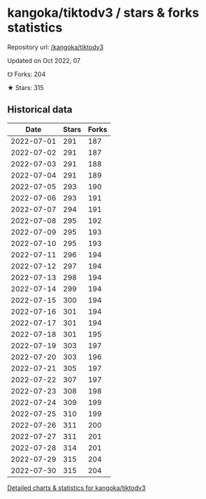 # kangoka/tiktodv3 / stars & forks statistics

Repository url: [/kangoka/tiktodv3](https://github.com/kangoka/tiktodv3)

Updated on Oct 2022, 07

☋ Forks: 204

★ Stars: 315

## Historical data
| Date | Stars | Forks |
|------|-------|-------|
| 2022-07-01 | 291 | 187 | 
| 2022-07-02 | 291 | 187 | 
| 2022-07-03 | 291 | 188 | 
| 2022-07-04 | 291 | 189 | 
| 2022-07-05 | 293 | 190 | 
| 2022-07-06 | 293 | 191 | 
| 2022-07-07 | 294 | 191 | 
| 2022-07-08 | 295 | 192 | 
| 2022-07-09 | 295 | 193 | 
| 2022-07-10 | 295 | 193 | 
| 2022-07-11 | 296 | 194 | 
| 2022-07-12 | 297 | 194 | 
| 2022-07-13 | 298 | 194 | 
| 2022-07-14 | 299 | 194 | 
| 2022-07-15 | 300 | 194 | 
| 2022-07-16 | 301 | 194 | 
| 2022-07-17 | 301 | 194 | 
| 2022-07-18 | 301 | 195 | 
| 2022-07-19 | 303 | 197 | 
| 2022-07-20 | 303 | 196 | 
| 2022-07-21 | 305 | 197 | 
| 2022-07-22 | 307 | 197 | 
| 2022-07-23 | 308 | 198 | 
| 2022-07-24 | 309 | 199 | 
| 2022-07-25 | 310 | 199 | 
| 2022-07-26 | 311 | 200 | 
| 2022-07-27 | 311 | 201 | 
| 2022-07-28 | 314 | 201 | 
| 2022-07-29 | 315 | 204 | 
| 2022-07-30 | 315 | 204 | 


[Detailed charts & statistics for kangoka/tiktodv3](https://reviewgithub.com/rep/kangoka/tiktodv3)
